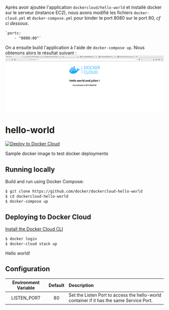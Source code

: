 Après avoir ajoutée l'application `dockercloud/hello-world` et installé docker sur le serveur (instance EC2), nous avons modifié les fichiers `docker-cloud.yml` et `docker-compose.yml` pour binder le port 8080 sur le port 80, *cf ci dessous*.

	`ports:
	    - "8080:80"`
  
On a ensuite build l'application à l'aide de `docker-compose up`. Nous obtenons alors le résultat suivant :  
![Résultat app lancée](../first_docker.png)

hello-world
===========

[![Deploy to Docker Cloud](https://files.cloud.docker.com/images/deploy-to-dockercloud.svg)](https://cloud.docker.com/stack/deploy/)

Sample docker image to test docker deployments

## Running locally

Build and run using Docker Compose:

	$ git clone https://github.com/docker/dockercloud-hello-world
	$ cd dockercloud-hello-world
	$ docker-compose up


## Deploying to Docker Cloud

[Install the Docker Cloud CLI](https://docs.docker.com/docker-cloud/tutorials/installing-cli/)

	$ docker login
	$ docker-cloud stack up

Hello world!

## Configuration

|Environment Variable|Default|Description|
|:-----:|:-----:|:----------|
|LISTEN_PORT|80|Set the Listen Port to access the hello-world container if it has the same Service Port.
